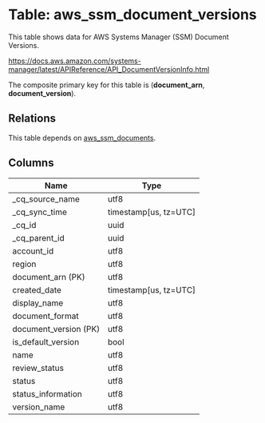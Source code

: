 # Table: aws_ssm_document_versions

This table shows data for AWS Systems Manager (SSM) Document Versions.

https://docs.aws.amazon.com/systems-manager/latest/APIReference/API_DocumentVersionInfo.html

The composite primary key for this table is (**document_arn**, **document_version**).

## Relations

This table depends on [aws_ssm_documents](aws_ssm_documents).

## Columns

| Name          | Type          |
| ------------- | ------------- |
|_cq_source_name|utf8|
|_cq_sync_time|timestamp[us, tz=UTC]|
|_cq_id|uuid|
|_cq_parent_id|uuid|
|account_id|utf8|
|region|utf8|
|document_arn (PK)|utf8|
|created_date|timestamp[us, tz=UTC]|
|display_name|utf8|
|document_format|utf8|
|document_version (PK)|utf8|
|is_default_version|bool|
|name|utf8|
|review_status|utf8|
|status|utf8|
|status_information|utf8|
|version_name|utf8|